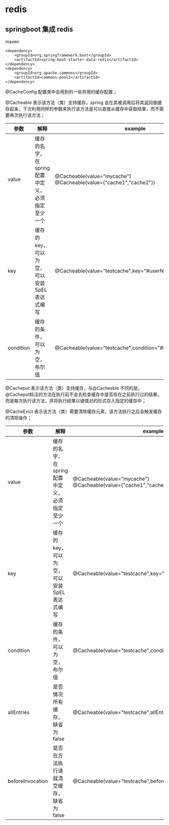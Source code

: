 # redis
## springboot 集成 redis

maven
```
<dependency>
    <groupId>org.springframework.boot</groupId>
    <artifactId>spring-boot-starter-data-redis</artifactId>
</dependency>
<dependency>
    <groupId>org.apache.commons</groupId>
    <artifactId>commons-pool2</artifactId>
</dependency>
```

@CacheConfig 配置类中会用到的一些共用的缓存配置；

@Cacheable 表示该方法（类）支持缓存，spring 会在其被调用后将其返回值缓存起来，下次利用同样的参数来执行该方法是可以直接从缓存中获取结果，而不需要再次执行该方法；

| 参数 | 解释 | example |
| --- | --- | --- |
| value | 缓存的名字，在spring配置中定义，必须指定至少一个 | @Cacheable(value="mycache")<br>@Cacheable(value={"cache1","cache2"}) |
| key | 缓存的key，可以为空，可以安装SpEL表达式编写 | @Cacheable(value="testcache",key="#userName") | 
| condition | 缓存的条件，可以为空，布尔值 | @Cacheable(value="testcache",condition="#userName.legth()>2") |


@Cacheput 表示该方法（类）支持缓存，与@Cacheable 不同的是，@Cacheput标注的方法在执行前不会去检查缓存中是否存在之前执行过的结果，而是每次执行该方法，并将执行结果以键值对的形式存入指定的缓存中；

@CacheEvict 表示该方法（类）需要清除缓存元素，该方法执行之后会触发缓存的清除操作；

| 参数 | 解释 | example |
| --- | --- | --- |
| value | 缓存的名字，在spring配置中定义，必须指定至少一个 | @Cacheable(value="mycache")<br>@Cacheable(value={"cache1","cache2"}) |
| key | 缓存的key，可以为空，可以安装SpEL表达式编写 | @Cacheable(value="testcache",key="#userName") | 
| condition | 缓存的条件，可以为空，布尔值 | @Cacheable(value="testcache",condition="#userName.legth()>2") |
| allEntries | 是否情况所有缓存，缺省为false | @Cacheable(value="testcache",allEntries=true) |
| beforeInvocation | 是否在方法执行请就清空缓存，缺省为false | @Cacheable(value="testcache",beforeInvocation=true) |



